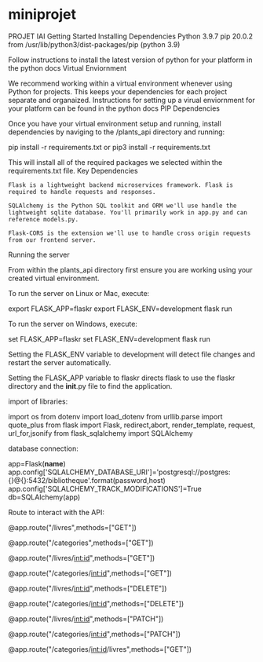 # miniprojet
PROJET IAI
Getting Started
Installing Dependencies
Python 3.9.7
pip 20.0.2 from /usr/lib/python3/dist-packages/pip (python 3.9)

Follow instructions to install the latest version of python for your platform in the python docs
Virtual Enviornment

We recommend working within a virtual environment whenever using Python for projects. This keeps your dependencies for each project separate and organaized. Instructions for setting up a virual enviornment for your platform can be found in the python docs
PIP Dependencies

Once you have your virtual environment setup and running, install dependencies by naviging to the /plants_api directory and running:

pip install -r requirements.txt
or
pip3 install -r requirements.txt

This will install all of the required packages we selected within the requirements.txt file.
Key Dependencies

    Flask is a lightweight backend microservices framework. Flask is required to handle requests and responses.

    SQLAlchemy is the Python SQL toolkit and ORM we'll use handle the lightweight sqlite database. You'll primarily work in app.py and can reference models.py.

    Flask-CORS is the extension we'll use to handle cross origin requests from our frontend server.

Running the server

From within the plants_api directory first ensure you are working using your created virtual environment.

To run the server on Linux or Mac, execute:

export FLASK_APP=flaskr
export FLASK_ENV=development
flask run

To run the server on Windows, execute:

set FLASK_APP=flaskr
set FLASK_ENV=development
flask run

Setting the FLASK_ENV variable to development will detect file changes and restart the server automatically.

Setting the FLASK_APP variable to flaskr directs flask to use the flaskr directory and the __init__.py file to find the application.

import of libraries:

import os
from dotenv import load_dotenv
from urllib.parse import quote_plus
from flask import Flask, redirect,abort, render_template, request, url_for,jsonify
from flask_sqlalchemy import SQLAlchemy

database connection:

app=Flask(__name__)
app.config['SQLALCHEMY_DATABASE_URI']='postgresql://postgres:{}@{}:5432/bibliotheque'.format(password,host)
app.config['SQLALCHEMY_TRACK_MODIFICATIONS']=True
db=SQLAlchemy(app)


Route to interact with the API:

@app.route("/livres",methods=["GET"])

@app.route("/categories",methods=["GET"])

@app.route("/livres/<int:id>",methods=["GET"])

@app.route("/categories/<int:id>",methods=["GET"])

@app.route("/livres/<int:id>",methods=["DELETE"])

@app.route("/categories/<int:id>",methods=["DELETE"])

@app.route("/livres/<int:id>",methods=["PATCH"])

@app.route("/categories/<int:id>",methods=["PATCH"])

@app.route("/categories/<int:id>/livres",methods=["GET"])
